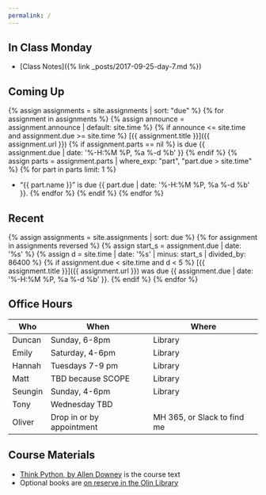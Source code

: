 ```yaml
---
permalink: /
---
```


## In Class Monday

* [Class Notes]({% link _posts/2017-09-25-day-7.md %})

## Coming Up

{% assign assignments = site.assignments | sort: "due" %}
{% for assignment in assignments %}
{% assign announce = assignment.announce | default: site.time %}
{% if announce <= site.time and assignment.due >= site.time %}
[{{ assignment.title }}]({{ assignment.url }}) {% if assignment.parts == nil %} is due {{ assignment.due | date: '%-H:%M %P, %a %-d %b' }} {% endif %}
{% assign parts = assignment.parts | where_exp: "part", "part.due > site.time" %}
{% for part in parts limit: 1 %}
* “{{ part.name }}” is due {{ part.due | date: '%-H:%M %P, %a %-d %b' }}.
{% endfor %}
{% endif %}
{% endfor %}

## Recent

{% assign assignments = site.assignments | sort: due %}
{% for assignment in assignments reversed %}
{% assign start_s = assignment.due | date: '%s' %}
{% assign d = site.time | date: '%s' | minus: start_s | divided_by: 86400 %}
{% if assignment.due < site.time and d < 5 %}
[{{ assignment.title }}]({{ assignment.url }}) was due {{ assignment.due | date: '%-H:%M %P, %a %-d %b' }}.
{% endif %}
{% endfor %}

## Office Hours

| Who     | When                      | Where                       |
|---------|---------------------------|-----------------------------|
| Duncan  | Sunday, 6-8pm             | Library                     |
| Emily   | Saturday, 4-6pm           | Library                     |
| Hannah  | Tuesdays 7-9 pm           | Library                     |
| Matt    | TBD because SCOPE         | Library                     |
| Seungin | Sunday, 4-6pm             | Library                     |
| Tony    | Wednesday TBD             |                             |
| Oliver  | Drop in or by appointment | MH 365, or Slack to find me |

## Course Materials

* [Think Python, by Allen Downey](http://greenteapress.com/wp/think-python-2e/) is the course text
* Optional books are [on reserve in the Olin Library](https://olin.tind.io/record/1512034?ln=en)
